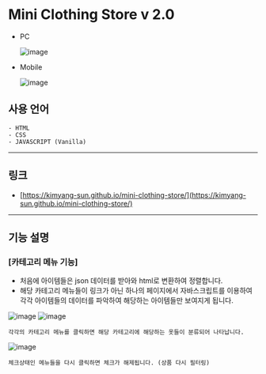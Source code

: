 # Mini Clothing Store v 2.0

- PC

  ![image](https://user-images.githubusercontent.com/56675004/97798827-22746b00-1c6d-11eb-9789-acb1ffc6d493.png)

- Mobile

  ![image](https://user-images.githubusercontent.com/56675004/97798849-4932a180-1c6d-11eb-94c9-5b6f86111615.png)

## 사용 언어

```
- HTML
- CSS
- JAVASCRIPT (Vanilla)
```

---

## 링크

- [https://kimyang-sun.github.io/mini-clothing-store/](https://kimyang-sun.github.io/mini-clothing-store/)

---

## 기능 설명

### [카테고리 메뉴 기능]

- 처음에 아이템들은 json 데이터를 받아와 html로 변환하여 정렬합니다.
- 해당 카테고리 메뉴들이 링크가 아닌 하나의 페이지에서 자바스크립트를 이용하여 각각 아이템들의 데이터를 파악하여 해당하는 아이템들만 보여지게 됩니다.

![image](https://user-images.githubusercontent.com/56675004/97798901-b1818300-1c6d-11eb-9dfe-6ad385b8a692.png)
![image](https://user-images.githubusercontent.com/56675004/97798969-31a7e880-1c6e-11eb-9932-ef5a94f38d92.png)

```
각각의 카테고리 메뉴를 클릭하면 해당 카테고리에 해당하는 옷들이 분류되어 나타납니다.
```

![image](https://user-images.githubusercontent.com/56675004/97799023-8ea39e80-1c6e-11eb-8580-81584717f44f.png)

```
체크상태인 메뉴들을 다시 클릭하면 체크가 해제됩니다. (상품 다시 필터링)
```
